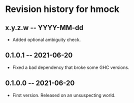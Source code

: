 # Revision history for hmock

## x.y.z.w -- YYYY-MM-dd

* Added optional ambiguity check.

## 0.1.0.1 -- 2021-06-20

* Fixed a bad dependency that broke some GHC versions.

## 0.1.0.0 -- 2021-06-20

* First version. Released on an unsuspecting world.
